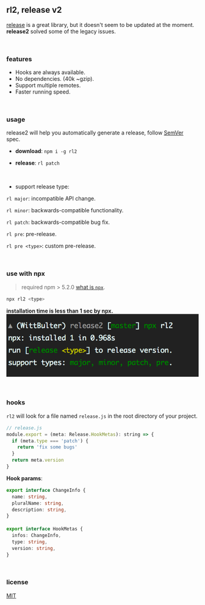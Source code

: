 ## rl2, release v2

[release](https://github.com/zeit/release) is a great library, but it doesn't seem to be updated at the moment. **release2** solved some of the legacy issues.

<br/>

### features

- Hooks are always available.
- No dependencies. (40k ~gzip).
- Support multiple remotes.
- Faster running speed.

<br/>

### usage

release2 will help you automatically generate a release, follow [SemVer](https://semver.org/) spec.

- **download**: `npm i -g rl2`

- **release**: `rl patch`

<br/>

- support release type:

`rl major`: incompatible API change.

`rl minor`: backwards-compatible functionality.

`rl patch`: backwards-compatible bug fix.

`rl pre`: pre-release.

`rl pre <type>`: custom pre-release.


<br/>

### use with npx

> required npm > 5.2.0
[what is `npx`](https://blog.npmjs.org/post/162869356040/introducing-npx-an-npm-package-runner).

```bash
npx rl2 <type>
```

**installation time is less than 1 sec by npx.**
&nbsp;&nbsp;![npx-demo](npx-demo.png)

<br/>

### hooks

`rl2` will look for a file named `release.js` in the root directory of your project.

```js
// release.js
module.export = (meta: Release.HookMetas): string => {
  if (meta.type === 'patch') {
    return 'fix some bugs'
  }
  return meta.version
}
```

**Hook params**:

```ts
export interface ChangeInfo {
  name: string,
  pluralName: string,
  description: string,
}

export interface HookMetas {
  infos: ChangeInfo,
  type: string,
  version: string,
}
```

<br/>

### license
[MIT](LICENSE)





